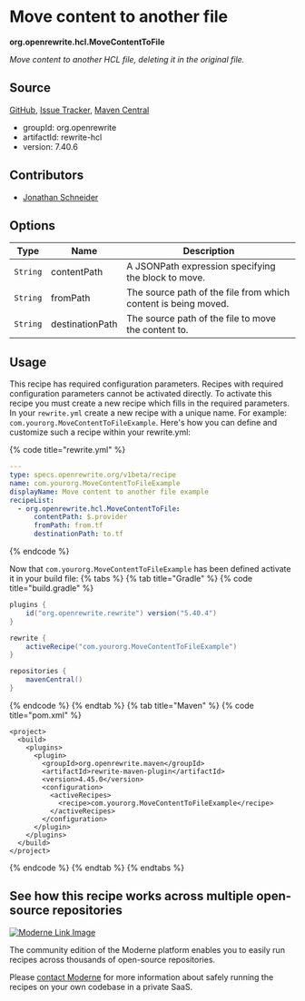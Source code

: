 # Move content to another file

**org.openrewrite.hcl.MoveContentToFile**

_Move content to another HCL file, deleting it in the original file._

## Source

[GitHub](https://github.com/openrewrite/rewrite/blob/main/rewrite-hcl/src/main/java/org/openrewrite/hcl/MoveContentToFile.java), [Issue Tracker](https://github.com/openrewrite/rewrite/issues), [Maven Central](https://central.sonatype.com/artifact/org.openrewrite/rewrite-hcl/7.40.6/jar)

* groupId: org.openrewrite
* artifactId: rewrite-hcl
* version: 7.40.6

## Contributors
* [Jonathan Schneider](jkschneider@gmail.com)

## Options

| Type | Name | Description |
| -- | -- | -- |
| `String` | contentPath | A JSONPath expression specifying the block to move. |
| `String` | fromPath | The source path of the file from which content is being moved. |
| `String` | destinationPath | The source path of the file to move the content to. |


## Usage

This recipe has required configuration parameters. Recipes with required configuration parameters cannot be activated directly. To activate this recipe you must create a new recipe which fills in the required parameters. In your `rewrite.yml` create a new recipe with a unique name. For example: `com.yourorg.MoveContentToFileExample`.
Here's how you can define and customize such a recipe within your rewrite.yml:

{% code title="rewrite.yml" %}
```yaml
---
type: specs.openrewrite.org/v1beta/recipe
name: com.yourorg.MoveContentToFileExample
displayName: Move content to another file example
recipeList:
  - org.openrewrite.hcl.MoveContentToFile:
      contentPath: $.provider
      fromPath: from.tf
      destinationPath: to.tf
```
{% endcode %}

Now that `com.yourorg.MoveContentToFileExample` has been defined activate it in your build file:
{% tabs %}
{% tab title="Gradle" %}
{% code title="build.gradle" %}
```groovy
plugins {
    id("org.openrewrite.rewrite") version("5.40.4")
}

rewrite {
    activeRecipe("com.yourorg.MoveContentToFileExample")
}

repositories {
    mavenCentral()
}
```
{% endcode %}
{% endtab %}
{% tab title="Maven" %}
{% code title="pom.xml" %}
```markup
<project>
  <build>
    <plugins>
      <plugin>
        <groupId>org.openrewrite.maven</groupId>
        <artifactId>rewrite-maven-plugin</artifactId>
        <version>4.45.0</version>
        <configuration>
          <activeRecipes>
            <recipe>com.yourorg.MoveContentToFileExample</recipe>
          </activeRecipes>
        </configuration>
      </plugin>
    </plugins>
  </build>
</project>
```
{% endcode %}
{% endtab %}
{% endtabs %}

## See how this recipe works across multiple open-source repositories

[![Moderne Link Image](/.gitbook/assets/ModerneRecipeButton.png)](https://public.moderne.io/recipes/org.openrewrite.hcl.MoveContentToFile)

The community edition of the Moderne platform enables you to easily run recipes across thousands of open-source repositories.

Please [contact Moderne](https://moderne.io/product) for more information about safely running the recipes on your own codebase in a private SaaS.
